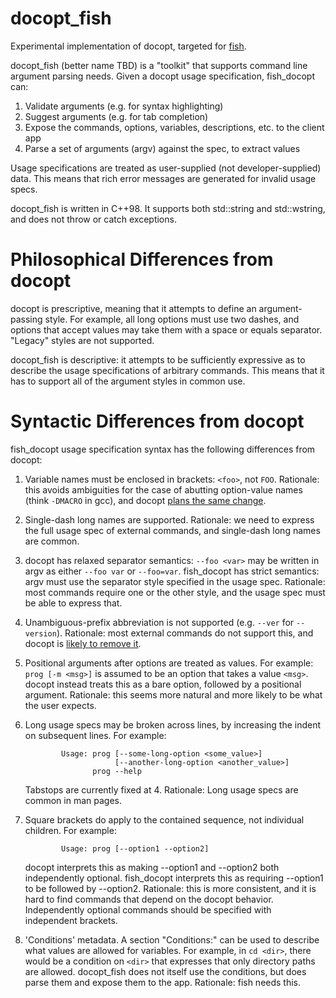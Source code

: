 docopt_fish
===========

Experimental implementation of docopt, targeted for [fish](http://github.com/fish-shell/fish-shell/).

docopt_fish (better name TBD) is a "toolkit" that supports command line argument parsing needs. Given a docopt usage specification, fish_docopt can:

1. Validate arguments (e.g. for syntax highlighting)
2. Suggest arguments (e.g. for tab completion)
3. Expose the commands, options, variables, descriptions, etc. to the client app
4. Parse a set of arguments (argv) against the spec, to extract values

Usage specifications are treated as user-supplied (not developer-supplied) data. This means that rich error messages are generated for invalid usage specs.

docopt_fish is written in C++98. It supports both std::string and std::wstring, and does not throw or catch exceptions.

Philosophical Differences from docopt
=====================

docopt is prescriptive, meaning that it attempts to define an argument-passing style. For example, all long options must use two dashes, and options that accept values may take them with a space or equals separator. "Legacy" styles are not supported.

docopt_fish is descriptive: it attempts to be sufficiently expressive as to describe the usage specifications of arbitrary commands. This means that it has to support all of the argument styles in common use.

Syntactic Differences from docopt
=====================

fish_docopt usage specification syntax has the following differences from docopt:

1. Variable names must be enclosed in brackets: `<foo>`, not `FOO`. Rationale: this avoids ambiguities for the case of abutting option-value names (think `-DMACRO` in gcc), and docopt [plans the same change](https://github.com/docopt/docopt/issues/50).
2. Single-dash long names are supported. Rationale: we need to express the full usage spec of external commands, and single-dash long names are common.
3. docopt has relaxed separator semantics: `--foo <var>` may be written in argv as either `--foo var` or `--foo=var`. fish_docopt has strict semantics: argv must use the separator style specified in the usage spec. Rationale: most commands require one or the other style, and the usage spec must be able to express that.
4. Unambiguous-prefix abbreviation is not supported (e.g. `--ver` for `--version`). Rationale: most external commands do not support this, and docopt is [likely to remove it](https://github.com/docopt/docopt/issues/104#issuecomment-17539841).
5. Positional arguments after options are treated as values. For example: `prog [-m <msg>]` is assumed to be an option that takes a value `<msg>`. docopt instead treats this as a bare option, followed by a positional argument. Rationale: this seems more natural and more likely to be what the user expects.
6. Long usage specs may be broken across lines, by increasing the indent on subsequent lines. For example:

          	   Usage: prog [--some-long-option <some_value>]
          	               [--another-long-option <another_value>]
          		      prog --help

	Tabstops are currently fixed at 4.
	Rationale: Long usage specs are common in man pages.
7. Square brackets do apply to the contained sequence, not individual children. For example:

          	   Usage: prog [--option1 --option2]
			   
	docopt interprets this as making --option1 and --option2 both independently optional. fish_docopt interprets this as requiring --option1 to be followed by --option2. Rationale: this is more consistent, and it is hard to find commands that depend on the docopt behavior. Independently optional commands should be specified with independent brackets.
8. 'Conditions' metadata. A section "Conditions:" can be used to describe what values are allowed for variables. For example, in `cd <dir>`, there would be a condition on `<dir>` that expresses that only directory paths are allowed. docopt_fish does not itself use the conditions, but does parse them and expose them to the app. Rationale: fish needs this.

